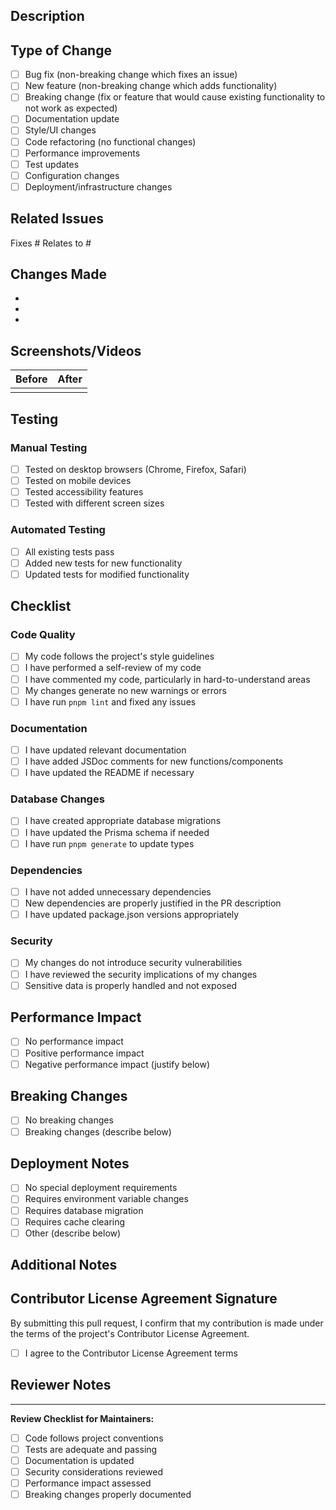 ## Description

<!-- Provide a brief description of the changes in this PR -->

## Type of Change

<!-- Mark the relevant option with an "x" -->

- [ ] Bug fix (non-breaking change which fixes an issue)
- [ ] New feature (non-breaking change which adds functionality)
- [ ] Breaking change (fix or feature that would cause existing functionality to not work as expected)
- [ ] Documentation update
- [ ] Style/UI changes
- [ ] Code refactoring (no functional changes)
- [ ] Performance improvements
- [ ] Test updates
- [ ] Configuration changes
- [ ] Deployment/infrastructure changes

## Related Issues

<!-- Link to any related issues using "Fixes #issue_number" or "Relates to #issue_number" -->

Fixes #
Relates to #

## Changes Made

<!-- List the main changes made in this PR -->

- 
- 
- 

## Screenshots/Videos

<!-- If applicable, add screenshots or videos to help explain your changes -->

| Before | After |
|--------|--------|
| <!-- Screenshot/description of before state --> | <!-- Screenshot/description of after state --> |

## Testing

<!-- Describe the tests you ran and how to reproduce them -->

### Manual Testing

- [ ] Tested on desktop browsers (Chrome, Firefox, Safari)
- [ ] Tested on mobile devices
- [ ] Tested accessibility features
- [ ] Tested with different screen sizes

### Automated Testing

- [ ] All existing tests pass
- [ ] Added new tests for new functionality
- [ ] Updated tests for modified functionality

## Checklist

<!-- Mark completed items with an "x" -->

### Code Quality

- [ ] My code follows the project's style guidelines
- [ ] I have performed a self-review of my code
- [ ] I have commented my code, particularly in hard-to-understand areas
- [ ] My changes generate no new warnings or errors
- [ ] I have run `pnpm lint` and fixed any issues

### Documentation

- [ ] I have updated relevant documentation
- [ ] I have added JSDoc comments for new functions/components
- [ ] I have updated the README if necessary

### Database Changes

- [ ] I have created appropriate database migrations
- [ ] I have updated the Prisma schema if needed
- [ ] I have run `pnpm generate` to update types

### Dependencies

- [ ] I have not added unnecessary dependencies
- [ ] New dependencies are properly justified in the PR description
- [ ] I have updated package.json versions appropriately

### Security

- [ ] My changes do not introduce security vulnerabilities
- [ ] I have reviewed the security implications of my changes
- [ ] Sensitive data is properly handled and not exposed

## Performance Impact

<!-- Describe any performance implications of your changes -->

- [ ] No performance impact
- [ ] Positive performance impact
- [ ] Negative performance impact (justify below)

<!-- If negative impact, explain why it's necessary and any mitigation strategies -->

## Breaking Changes

<!-- If this PR introduces breaking changes, describe them here -->

- [ ] No breaking changes
- [ ] Breaking changes (describe below)

<!-- Describe breaking changes and migration path -->

## Deployment Notes

<!-- Any special considerations for deployment -->

- [ ] No special deployment requirements
- [ ] Requires environment variable changes
- [ ] Requires database migration
- [ ] Requires cache clearing
- [ ] Other (describe below)

## Additional Notes

<!-- Any additional information that reviewers should know -->

## Contributor License Agreement Signature

By submitting this pull request, I confirm that my contribution is made under the terms of the project's Contributor License Agreement.

- [ ] I agree to the Contributor License Agreement terms

<!-- If this is your first contribution, please also add: -->
<!-- Signed-off-by: Your Name <your.email@example.com> -->

## Reviewer Notes

<!-- For reviewers - any specific areas to focus on during review -->

---

**Review Checklist for Maintainers:**

- [ ] Code follows project conventions
- [ ] Tests are adequate and passing
- [ ] Documentation is updated
- [ ] Security considerations reviewed
- [ ] Performance impact assessed
- [ ] Breaking changes properly documented
